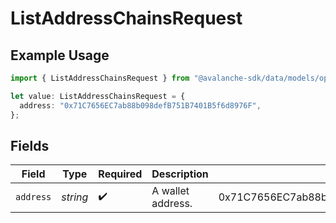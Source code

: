 # ListAddressChainsRequest

## Example Usage

```typescript
import { ListAddressChainsRequest } from "@avalanche-sdk/data/models/operations";

let value: ListAddressChainsRequest = {
  address: "0x71C7656EC7ab88b098defB751B7401B5f6d8976F",
};
```

## Fields

| Field                                      | Type                                       | Required                                   | Description                                | Example                                    |
| ------------------------------------------ | ------------------------------------------ | ------------------------------------------ | ------------------------------------------ | ------------------------------------------ |
| `address`                                  | *string*                                   | :heavy_check_mark:                         | A wallet address.                          | 0x71C7656EC7ab88b098defB751B7401B5f6d8976F |